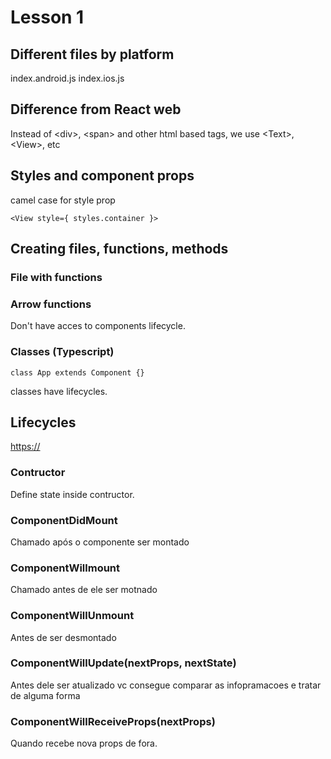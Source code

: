 # Lesson 1

## Different files by platform

index.android.js
index.ios.js

## Difference from React web

Instead of \<div>, \<span> and other html based tags, we use \<Text>, \<View>, etc

## Styles and component props

camel case for style prop

~~~~React
<View style={ styles.container }>
~~~~

## Creating files, functions, methods

### File with functions

### Arrow functions

Don't have acces to components lifecycle.

### Classes (Typescript)

~~~~React
class App extends Component {}
~~~~

classes have lifecycles.

## Lifecycles

<https://>

### Contructor

Define state inside contructor.

### ComponentDidMount

Chamado após o componente ser montado

### ComponentWillmount

Chamado antes de ele ser motnado

### ComponentWillUnmount

Antes de ser desmontado

### ComponentWillUpdate(nextProps, nextState)

Antes dele ser atualizado vc consegue comparar as infopramacoes e tratar de alguma forma

### ComponentWillReceiveProps(nextProps)

Quando recebe nova props de fora.
